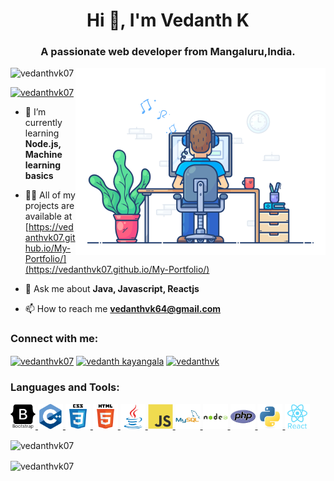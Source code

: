 <h1 align="center">Hi 👋, I'm Vedanth K</h1>
<h3 align="center">A passionate web developer from Mangaluru,India.</h3>
<img align="right" alt="coding" width="400" src="https://raw.githubusercontent.com/jsuarezruiz/jsuarezruiz/master/images/coding.gif"><p align="left"> <img src="https://komarev.com/ghpvc/?username=vedanthvk07&label=Profile%20views&color=0e75b6&style=flat" alt="vedanthvk07" /> </p>

<p align="left"> <a href="https://twitter.com/vedanthvk07" target="blank"><img src="https://img.shields.io/twitter/follow/vedanthvk07?logo=twitter&style=for-the-badge" alt="vedanthvk07" /></a> </p>

- 🌱 I’m currently learning **Node.js, Machine learning basics**

- 👨‍💻 All of my projects are available at [https://vedanthvk07.github.io/My-Portfolio/](https://vedanthvk07.github.io/My-Portfolio/)

- 💬 Ask me about **Java, Javascript, Reactjs**

- 📫 How to reach me **vedanthvk64@gmail.com**

<h3 align="left">Connect with me:</h3>
<p align="left">
<a href="https://twitter.com/vedanthvk07" target="blank"><img align="center" src="https://raw.githubusercontent.com/rahuldkjain/github-profile-readme-generator/master/src/images/icons/Social/twitter.svg" alt="vedanthvk07" height="30" width="40" /></a>
<a href="https://linkedin.com/in/vedanth-kayangala-875998211" target="blank"><img align="center" src="https://raw.githubusercontent.com/rahuldkjain/github-profile-readme-generator/master/src/images/icons/Social/linked-in-alt.svg" alt="vedanth kayangala" height="30" width="40" /></a>
<a href="https://instagram.com/vedanthvk" target="blank"><img align="center" src="https://raw.githubusercontent.com/rahuldkjain/github-profile-readme-generator/master/src/images/icons/Social/instagram.svg" alt="vedanthvk" height="30" width="40" /></a>
</p>

<h3 align="left">Languages and Tools:</h3>
<p align="left"> <a href="https://getbootstrap.com" target="_blank" rel="noreferrer"> <img src="https://raw.githubusercontent.com/devicons/devicon/master/icons/bootstrap/bootstrap-plain-wordmark.svg" alt="bootstrap" width="40" height="40"/> </a> <a href="https://www.w3schools.com/cpp/" target="_blank" rel="noreferrer"> <img src="https://raw.githubusercontent.com/devicons/devicon/master/icons/cplusplus/cplusplus-original.svg" alt="cplusplus" width="40" height="40"/> </a> <a href="https://www.w3schools.com/css/" target="_blank" rel="noreferrer"> <img src="https://raw.githubusercontent.com/devicons/devicon/master/icons/css3/css3-original-wordmark.svg" alt="css3" width="40" height="40"/> </a> <a href="https://www.w3.org/html/" target="_blank" rel="noreferrer"> <img src="https://raw.githubusercontent.com/devicons/devicon/master/icons/html5/html5-original-wordmark.svg" alt="html5" width="40" height="40"/> </a> <a href="https://www.java.com" target="_blank" rel="noreferrer"> <img src="https://raw.githubusercontent.com/devicons/devicon/master/icons/java/java-original.svg" alt="java" width="40" height="40"/> </a> <a href="https://developer.mozilla.org/en-US/docs/Web/JavaScript" target="_blank" rel="noreferrer"> <img src="https://raw.githubusercontent.com/devicons/devicon/master/icons/javascript/javascript-original.svg" alt="javascript" width="40" height="40"/> </a> <a href="https://www.mysql.com/" target="_blank" rel="noreferrer"> <img src="https://raw.githubusercontent.com/devicons/devicon/master/icons/mysql/mysql-original-wordmark.svg" alt="mysql" width="40" height="40"/> </a> <a href="https://nodejs.org" target="_blank" rel="noreferrer"> <img src="https://raw.githubusercontent.com/devicons/devicon/master/icons/nodejs/nodejs-original-wordmark.svg" alt="nodejs" width="40" height="40"/> </a> <a href="https://www.php.net" target="_blank" rel="noreferrer"> <img src="https://raw.githubusercontent.com/devicons/devicon/master/icons/php/php-original.svg" alt="php" width="40" height="40"/> </a> <a href="https://www.python.org" target="_blank" rel="noreferrer"> <img src="https://raw.githubusercontent.com/devicons/devicon/master/icons/python/python-original.svg" alt="python" width="40" height="40"/> </a> <a href="https://reactjs.org/" target="_blank" rel="noreferrer"> <img src="https://raw.githubusercontent.com/devicons/devicon/master/icons/react/react-original-wordmark.svg" alt="react" width="40" height="40"/> </a> </p>

<p><img align="center" src="https://github-readme-stats.vercel.app/api/top-langs?username=vedanthvk07&show_icons=true&locale=en&layout=compact" alt="vedanthvk07" /></p>

<p><img align="center" src="https://github-readme-streak-stats.herokuapp.com/?user=vedanthvk07&" alt="vedanthvk07" /></p>
